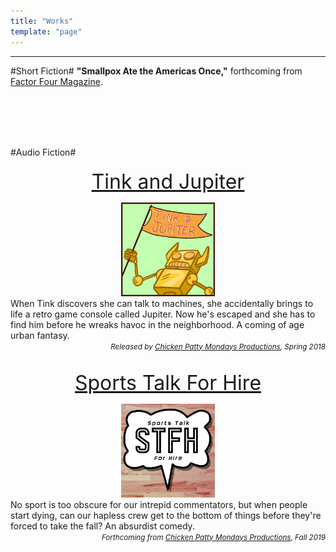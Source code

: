 ```yaml
---
title: "Works"
template: "page"
---
```

<hr>

#Short Fiction#
**"Smallpox Ate the Americas Once,"** forthcoming from [Factor Four Magazine](http://factorfourmag.com/).

<br>
<br>
<br>

#Audio Fiction#
<font size="6"><center><a href="http://www.tinkandjupiter.com">Tink and Jupiter</a></center></font>
<center><img src="https://github.com/ljpernic/finalblog/blob/master/static/media/T%26J_logo_small.jpg" alt="T&J logo" width="150"/></center>
When Tink discovers she can talk to machines, she accidentally brings to life a retro game console called Jupiter. Now he's escaped and she has to find him before he wreaks havoc in the neighborhood. A coming of age urban fantasy. <br>
<div style="text-align: right"><small><em>Released by <a href=http://twitter.com/chickenpmondays>Chicken Patty Mondays Productions</a>, Spring 2018</em></small></div>

<br>

<font size="6"><center><a href="http://www.chickenpattymondays.com">Sports Talk For Hire</a></center></font>
<center><img src="https://github.com/ljpernic/finalblog/blob/master/static/media/STFH_logo1.png" alt="STFH logo" width="150"/></center>
No sport is too obscure for our intrepid commentators, but when people start dying, can our hapless crew get to the bottom of things before they're forced to take the fall? An absurdist comedy.<br>
<div style="text-align: right"><small><em>Forthcoming from <a href=http://twitter.com/chickenpmondays>Chicken Patty Mondays Productions</a>, Fall 2019</em></small></div>

